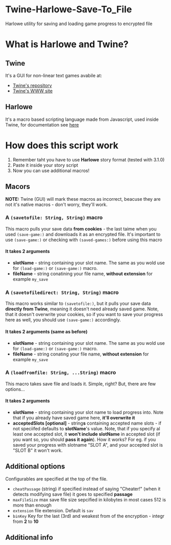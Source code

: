# Twine-Harlowe-Save-To_File
Harlowe utility for saving and loading game progress to encrypted file
# What is Harlowe and Twine?
## Twine
It's a GUI for non-linear text games avabile at: 
- [Twine's repository](https://github.com/klembot/twinejs "Twine's repository")
- [Twine's WWW site](https://twinery.org/2/)
## Harlowe
It's a macro based scripting language made from Javascript, used inside Twine, for documentation see [here](https://twine2.neocities.org/)
# How does this script work
1. Remember taht you have to use **Harlowe** story format (tested with 3.1.0)
2. Paste it inside your story script
3. Now you can use additional macros!
## Macors
**NOTE:** Twine (GUI) will mark these macros as incorrect, beacuse they are not it's native macros - don't worry, they'll work.
### A `(savetofile: String, String)` macro
This macro pulls your save data **from cookies** - the last taime when you used `(save-game:)` and downloads it as an encrypted file. It's important to use `(save-game:)` or checking with `(saved-games:)` before using this macro
#### It takes **2** arguments
- **slotName** - string containing your slot name. The same as you wold use for `(load-game:)` or `(save-game:)` macro.
- **fileName** - string conatining your file name, **without extension** for example `my_save`
### A `(savetofiledirect: String, String)` macro
This macro works similar to `(savetofile:)`, but it pulls your save data **directly from Twine**, meaning it doesn't need already saved game. Note, that it doesn't overwrite your cookies, so if you want to save your progress here as well, you should use `(save-game:)` accordingly.
#### It takes **2** arguments (same as before)
- **slotName** - string containing your slot name. The same as you wold use for `(load-game:)` or `(save-game:)` macro.
- **fileName** - string conating your file name, **without extension** for example `my_save`
### A `(loadfromfile: String, ...String)` macro
This macro takes save file and loads it. Simple, right? But, there are few options...
#### It takes **2** arguments
- **slotName** - string containing your slot name to load progress into. Note that if you already have saved game here, **it'll overwrite it**
- **acceptedSlots [optional]** - string**s** containing accepted name slots - if not speciifed defaults to **slotName**'s value. Note, that if you specify al least one accepted slot, it **won't include slotName** in accepted slot (if you want so, you should **pass it again**). How it works? For eg. if you saved your progress with slotname "SLOT A", and your accepted slot is "SLOT B" it won't work.
## Additional options
Configurables are specified at the top of the file.
- `cheatPassage` (string) if specified instead of saying "Cheater!" (when it detects modifying save file) it goes to specified **passage**
- `maxFileSize` max save file size sepcified in kilobytes in most cases 512 is more than enough
- `extension` file extension. Default is `sav`
- `binKey` Key for the last (3rd) and weakest from of the encryption -  integr from **2** to **10**
## Additional info
